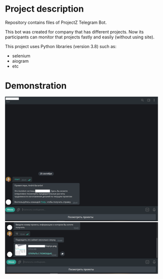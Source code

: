 # Project description
Repository contains files of ProjectZ Telegram Bot. 

This bot was created for company that has different projects. Now its participants can monitor that projects
fastly and easily (without using site).

This project uses Python libraries (version 3.8) such as:
+ selenium
+ aiogram
+ etc

# Demonstration
![Alt Text](assets/demonstration_1.png)
![Alt Text](assets/demonstration_2.png)
